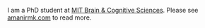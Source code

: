 I am a PhD student at [MIT Brain & Cognitive Sciences](https://bcs.mit.edu/academic-program/brain-and-cognitive-sciences-phd-program). Please see [amanirmk.com](https://www.amanirmk.com/) to read more.
